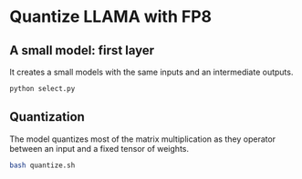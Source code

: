 # Quantize LLAMA with FP8

## A small model: first layer

It creates a small models with the same inputs and an intermediate outputs.

```python
python select.py
```

## Quantization

The model quantizes most of the matrix multiplication as they operator
between an input and a fixed tensor of weights.

```bash
bash quantize.sh
```
